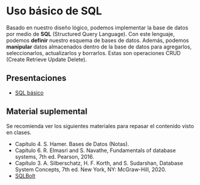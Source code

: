 # Uso básico de SQL

Basado en nuestro diseño lógico, podemos implementar la base de datos por medio de **SQL** (Structured Query Language). Con este lenguaje, podemos **definir** nuestro esquema de bases de datos. Además, podemos **manipular** datos almacenados dentro de la base de datos para agregarlos, seleccionarlos, actualizarlos y borrarlos. Estas son operaciones CRUD (Create Retrieve Update Delete).

## Presentaciones

- [SQL básico](https://github.com/sivanahamer/bases-datos/blob/main/04-SQL_básico/pres/04-sql.pdf)

## Material suplemental

Se recomienda ver los siguientes materiales para repasar el contenido visto en clases.

- Capítulo 4. S. Hamer. Bases de Datos (Notas).
- Capítulo 6. R. Elmasri and S. Navathe, Fundamentals of database systems, 7th ed. Pearson, 2016.
- Capítulo 3. A. Silberschatz, H. F. Korth, and S. Sudarshan, Database System Concepts, 7th ed. New York, NY: McGraw-Hill, 2020.
- [SQLBolt](https://sqlbolt.com/)
